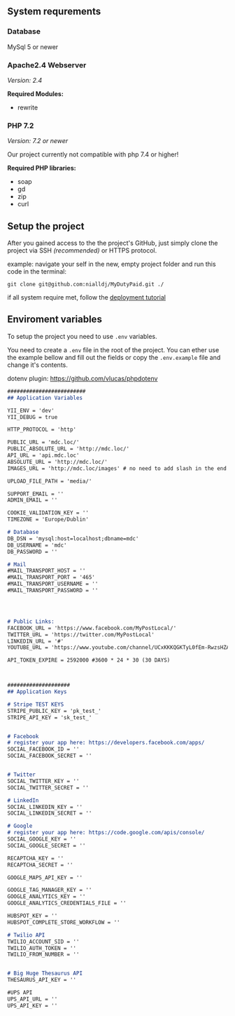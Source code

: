 
## System requrements


### Database
MySql 5 or newer


### Apache<Badge type="success">2.4</Badge> Webserver

_Version: 2.4_

**Required Modules:**
* rewrite



### PHP <Badge type="success">7.2</Badge>

_Version: 7.2  or newer_

<Note type="warning">

Our project currently not compatible with php 7.4 or higher!

</Note>

**Required PHP libraries:**
* soap
* gd
* zip
* curl


## Setup the project

After you gained access to the the project's GitHub, just simply clone the project via SSH _(recommended)_ or HTTPS protocol.

example:
navigate your self in the new, empty project folder and run this code in the terminal:
```git
git clone git@github.com:nialldj/MyDutyPaid.git ./
```

if all system require met, follow the [deployment tutorial](/installation/deploy)



## Enviroment variables

To setup the project you need to use `.env` variables.

You need to create a `.env` file in the root of the project.
You can ether use the example bellow and fill out the fields or copy the `.env.example` file and change it's contents.


dotenv plugin: https://github.com/vlucas/phpdotenv


```markdown
#########################
## Application Variables

YII_ENV = 'dev'
YII_DEBUG = true

HTTP_PROTOCOL = 'http'

PUBLIC_URL = 'mdc.loc/'
PUBLIC_ABSOLUTE_URL = 'http://mdc.loc/'
API_URL = 'api.mdc.loc'
ABSOLUTE_URL = 'http://mdc.loc/'
IMAGES_URL = 'http://mdc.loc/images' # no need to add slash in the end

UPLOAD_FILE_PATH = 'media/'

SUPPORT_EMAIL = ''
ADMIN_EMAIL = ''

COOKIE_VALIDATION_KEY = ''
TIMEZONE = 'Europe/Dublin'

# Database
DB_DSN = 'mysql:host=localhost;dbname=mdc'
DB_USERNAME = 'mdc'
DB_PASSWORD = ''

# Mail
#MAIL_TRANSPORT_HOST = ''
#MAIL_TRANSPORT_PORT = '465'
#MAIL_TRANSPORT_USERNAME = ''
#MAIL_TRANSPORT_PASSWORD = ''




# Public Links:
FACEBOOK_URL = 'https://www.facebook.com/MyPostLocal/'
TWITTER_URL = 'https://twitter.com/MyPostLocal'
LINKEDIN_URL = '#'
YOUTUBE_URL = 'https://www.youtube.com/channel/UCxKKKQGKTyL0fEm-RwzsHZA?view_as=subscriber'

API_TOKEN_EXPIRE = 2592000 #3600 * 24 * 30 (30 DAYS)



####################
## Application Keys

# Stripe TEST KEYS
STRIPE_PUBLIC_KEY = 'pk_test_'
STRIPE_API_KEY = 'sk_test_'


# Facebook
# register your app here: https://developers.facebook.com/apps/
SOCIAL_FACEBOOK_ID = ''
SOCIAL_FACEBOOK_SECRET = ''


# Twitter
SOCIAL_TWITTER_KEY = ''
SOCIAL_TWITTER_SECRET = ''

# LinkedIn
SOCIAL_LINKEDIN_KEY = ''
SOCIAL_LINKEDIN_SECRET = ''

# Google
# register your app here: https://code.google.com/apis/console/
SOCIAL_GOOGLE_KEY = ''
SOCIAL_GOOGLE_SECRET = ''

RECAPTCHA_KEY = ''
RECAPTCHA_SECRET = ''

GOOGLE_MAPS_API_KEY = ''

GOOGLE_TAG_MANAGER_KEY = ''
GOOGLE_ANALYTICS_KEY = ''
GOOGLE_ANALYTICS_CREDENTIALS_FILE = ''

HUBSPOT_KEY = ''
HUBSPOT_COMPLETE_STORE_WORKFLOW = ''

# Twilio API
TWILIO_ACCOUNT_SID = ''
TWILIO_AUTH_TOKEN = ''
TWILIO_FROM_NUMBER = ''


# Big Huge Thesaurus API
THESAURUS_API_KEY = ''

#UPS API
UPS_API_URL = ''
UPS_API_KEY = ''

```
